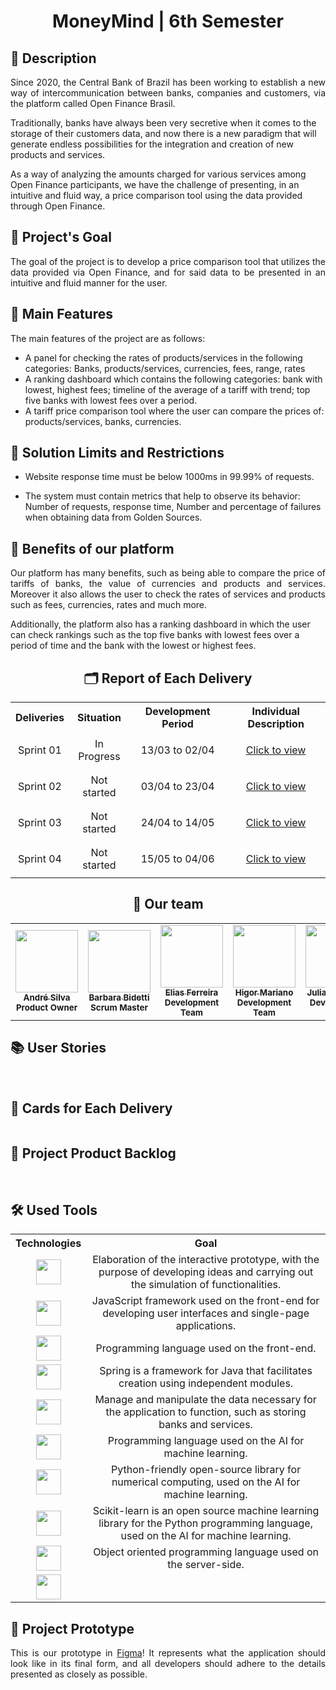 <h1 align="center">MoneyMind | 6th Semester</h1>

       
<h2>📖 Description</h2>
      
<p align="justify"> Since 2020, the Central Bank of Brazil has been working to establish a new way of
intercommunication between banks, companies and customers, via the platform called Open Finance Brasil.

Traditionally, banks have always been very secretive when it comes to the
storage of their customers data, and now there is a new paradigm that will generate endless possibilities for the integration and creation of new products and services.

As a way of analyzing the amounts charged for various services among Open Finance participants, we have the challenge of presenting, in an intuitive and fluid way, a price comparison tool using the data provided through Open Finance.</p>

              
<h2>🎯 Project's Goal</h2>

<p align="justify">The goal of the project is to develop a price comparison tool that utilizes the data provided via Open Finance, and for said data to be presented in an intuitive and fluid manner for the user.</p>

<h2>🎁 Main Features</h2>      
              
<p align="justify">The main features of the project are as follows:
       
* A panel for checking the rates of products/services in the following categories: Banks, products/services, currencies, fees, range, rates
* A ranking dashboard which contains the following categories: bank with lowest, highest fees; timeline of the average of a tariff with trend; top five banks with lowest fees over a period.
* A tariff price comparison tool where the user can compare the prices of: products/services, banks, currencies.</p>
       
<h2>🚫 Solution Limits and Restrictions</h2>

<p align="justify">               

* Website response time must be below 1000ms in 99.99% of requests.

* The system must contain metrics that help to observe its behavior: Number of requests, response time, Number and percentage of failures when obtaining data from Golden Sources. </p>
<h2>🚀 Benefits of our platform</h2>
   
<p align="justify"> Our platform has many benefits, such as being able to compare the price of tariffs of banks, the value of currencies and products and services. Moreover it also allows the user to check the rates of services and products such as fees, currencies, rates and much more. 

Additionally, the platform also has a ranking dashboard in which the user can check rankings such as the top five banks with lowest fees over a period of time and the bank with the lowest or highest fees. </p> 
              
<h2 align="center">🗂 Report of Each Delivery</h2>

<table align="center">
    <tr>
        <th align="center">Deliveries</th>
        <th align="center">Situation</th>
        <th align="center">Development Period</th>
        <th align="center">Individual Description</th>
    </tr>
        <td align="center">Sprint 01</td> 
        <td align="center">In Progress</td>
        <td align="center">13/03 to 02/04</td>
        <td align="center"><p><a href="">Click to view</a></p></td>
     <tr>
        <td align="center">Sprint 02</td>
        <td align="center">Not started</td>
        <td align="center">03/04 to 23/04</td>
        <td align="center"><p><a href="">Click to view</a></p></td>
    </tr>
         <tr>
        <td align="center">Sprint 03</td>
        <td align="center">Not started</td>
        <td align="center">24/04 to 14/05</td>
        <td align="center"><p><a href="">Click to view</a></p></td>
    </tr>
          <tr>
        <td align="center">Sprint 04</td>
        <td align="center">Not started</td>
        <td align="center">15/05 to 04/06</td>
        <td align="center"><p><a href="">Click to view</a></p></td>
    </tr>
        
    
</table>
       
<h2 align="center">👥 Our team</h2>
              
<table align="center">
    <tr>
        <td align="center">
            <a href="https://www.linkedin.com/in/andr%C3%A9-da-silva-e-silva-63a4621ba/">
                <img src="https://avatars.githubusercontent.com/u/71703515?v=4" width="100px;" alt="" /><br />
                <sub><b>André Silva</b></sub>
            </a>
            <br />
            <sub><b>Product Owner</b></sub>
        </td>
        <td align="center">
            <a href="https://br.linkedin.com/in/barbara-bidetti-bb910a1b3">
                <img src="https://avatars.githubusercontent.com/u/60778277?v=4" width="100px;" alt="" /><br />
                <sub><b>Barbara Bidetti</b></sub>
            </a>
            <br />
            <sub><b>Scrum Master</b></sub>
        </td>
        <td align="center">
            <a href="https://www.linkedin.com/in/elias-ferreira-525ba41b6">
                <img src="https://avatars.githubusercontent.com/u/71013006?v=4" width="100px;" alt="" /><br />
                <sub><b>Elias Ferreira</b></sub>
            </a>
            <br />
            <sub><b>Development Team</b></sub>
        </td>
        <td align="center">
            <a href="https://www.linkedin.com/in/higor-mariano-5587b81b8/">
                <img src="https://avatars.githubusercontent.com/u/72944799?v=4" width="100px;" alt="" /><br />
                <sub><b>Higor Mariano</b></sub>
            </a>
            <br />
            <sub><b>Development Team</b></sub>
         </td>
         <td align="center">
            <a href="https://www.linkedin.com/in/juliane-freitas-9b6287163">
                <img src="https://avatars.githubusercontent.com/u/70216694?v=4" width="100px;" alt="" /><br />
                <sub><b>Juliane Freitas</b></sub>
            </a>
            <br />
            <sub><b>Development Team</b></sub>
        </td>
        <td align="center">
           <a href="https://www.linkedin.com/in/pedro-ferreira-6a8417190/">
                <img src="https://avatars.githubusercontent.com/u/70727334?v=4" width="100px;" alt="" /><br />
                <sub><b>Pedro Ferreira</b></sub>
           </a>
          <br />
            <sub><b>Development Team</b></sub>
        </td>
        <td align="center">
            <a href="https://www.linkedin.com/in/thomas-palma-0764b81b3/">
                <img src="https://avatars.githubusercontent.com/u/66331874?v=4" width="100px;" alt="" /><br />
                <sub><b>Thomas Palma</b></sub>
            </a>
            <br />
            <sub><b>Development Team</b></sub>
        </td>
    </tr>
</table>
       


<h2>📚 User Stories</h2>

<img src="">
<img src="">
<img src="">
<img src="">
<img src="">
<img src="">
<img src="">
<img src="">

<h2>📅 Cards for Each Delivery</h2>


<img src="">
              

<h2>📌 Project Product Backlog</h2>
              

<img src="">
<img src="">
<img src="">

<h2>🛠 Used Tools</h2>

<table>
    <tr>
        <th align="center">Technologies</th>
        <th align="center">Goal</th>
    </tr>
    <tr>
        <td align="center"><img src="https://cdn.jsdelivr.net/gh/devicons/devicon/icons/figma/figma-original.svg" width="40" height="40"></td>
        <td align="center">Elaboration of the interactive prototype, with the purpose of developing ideas and carrying out the simulation of functionalities.</td>
    </tr>
    <tr>
        <td align="center"><img src="https://icongr.am/devicon/vuejs-original.svg?size=128&color=currentColor" width="40" height="40"</td>
        <td align="center">JavaScript framework used on the front-end for developing user interfaces and single-page applications.</td>
    </tr>
    <tr>
        <td align="center"><img src="https://icongr.am/devicon/typescript-plain.svg?size=128&color=currentColor" width="40" height="40"/></td>
        <td align="center">Programming language used on the front-end.</td>
    </tr>
    <tr>
        <td align="center"><img src="https://cdn.jsdelivr.net/gh/devicons/devicon/icons/spring/spring-original.svg" width="40" height="40"/></td>
        <td align="center">Spring is a framework for Java that facilitates creation using independent modules.</td>
    </tr>
    <tr>
        <td align="center"><img src="https://cdn.jsdelivr.net/gh/devicons/devicon/icons/postgresql/postgresql-original.svg" width="40" height="40"/></td>
        <td align="center">Manage and manipulate the data necessary for the application to function, such as storing banks and services.</td>
    </tr>
    <tr>
        <td align="center"><img src="https://cdn.jsdelivr.net/gh/devicons/devicon/icons/python/python-original.svg" width="40" height="40"/></td>
        <td align="center">Programming language used on the AI for machine learning.</td>
    </tr>
    <tr>
        <td align="center"><img src="https://cdn.jsdelivr.net/gh/devicons/devicon/icons/tensorflow/tensorflow-original.svg" width="40" height="40"/></td>
        <td align="center">Python-friendly open-source library for numerical computing, used on the AI for machine learning.</td>
    </tr>
    <tr>
        <td align="center"><img src="https://upload.wikimedia.org/wikipedia/commons/0/05/Scikit_learn_logo_small.svg" width="40" height="40"/></td>
        <td align="center">Scikit-learn is an open source machine learning library for the Python programming language, used on the AI for machine learning.</td>
    </tr>
    <tr>
        <td align="center"><img src="https://icongr.am/devicon/java-original.svg?size=128&color=currentColor" width="40" height="40"/></td>
        <td align="center">Object oriented programming language used on the server-side.</td>
    </tr>
    <tr>
        <td align="center"><img src="" width="40" height="40"/></td>
        <td align="center"></td>
    </tr>
</table>

<h2>🚧 Project Prototype</h2>
              
<p align="justify"> This is our prototype in <a href="https://www.figma.com/file/jMCu3TlAj0V2WdrlGG78fS/Money-Mind-drafts?node-id=77-537&t=sGOxF3HAvJ3O3SN2-0">Figma</a>! It represents what the application should look like in its final form, and all developers should adhere to the details presented as closely as possible.</p>

<div align="center">
    <h3 align="center">
        <img src="" alt="" /><br />
    </h3>
</div>
